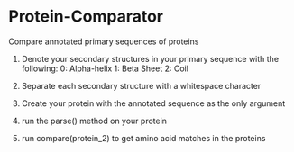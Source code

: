 # Protein-Comparator
Compare annotated primary sequences of proteins

1. Denote your secondary structures in your primary sequence with the following:
    0: Alpha-helix
    1: Beta Sheet
    2: Coil

2. Separate each secondary structure with a whitespace character

3. Create your protein with the annotated sequence as the only argument

4. run the parse() method on your protein

5. run compare(protein_2) to get amino acid matches in the proteins
